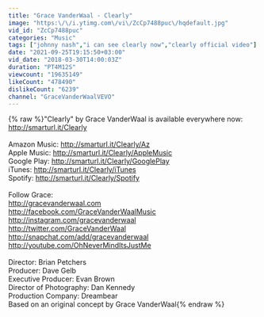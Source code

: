 ```yaml
---
title: "Grace VanderWaal - Clearly"
image: "https:\/\/i.ytimg.com\/vi\/ZcCp7488puc\/hqdefault.jpg"
vid_id: "ZcCp7488puc"
categories: "Music"
tags: ["johnny nash","i can see clearly now","clearly official video"]
date: "2021-09-25T19:15:50+03:00"
vid_date: "2018-03-30T14:00:03Z"
duration: "PT4M12S"
viewcount: "19635149"
likeCount: "478490"
dislikeCount: "6239"
channel: "GraceVanderWaalVEVO"
---
```

{% raw %}&quot;Clearly&quot; by Grace VanderWaal is available everywhere now: <a rel="nofollow" target="blank" href="http://smarturl.it/Clearly">http://smarturl.it/Clearly</a><br /><br />Amazon Music: <a rel="nofollow" target="blank" href="http://smarturl.it/Clearly/Az">http://smarturl.it/Clearly/Az</a><br />Apple Music: <a rel="nofollow" target="blank" href="http://smarturl.it/Clearly/AppleMusic">http://smarturl.it/Clearly/AppleMusic</a><br />Google Play: <a rel="nofollow" target="blank" href="http://smarturl.it/Clearly/GooglePlay">http://smarturl.it/Clearly/GooglePlay</a><br />iTunes: <a rel="nofollow" target="blank" href="http://smarturl.it/Clearly/iTunes">http://smarturl.it/Clearly/iTunes</a><br />Spotify: <a rel="nofollow" target="blank" href="http://smarturl.it/Clearly/Spotify">http://smarturl.it/Clearly/Spotify</a><br /><br />Follow Grace:<br /><a rel="nofollow" target="blank" href="http://gracevanderwaal.com">http://gracevanderwaal.com</a><br /><a rel="nofollow" target="blank" href="http://facebook.com/GraceVanderWaalMusic">http://facebook.com/GraceVanderWaalMusic</a><br /><a rel="nofollow" target="blank" href="http://instagram.com/gracevanderwaal">http://instagram.com/gracevanderwaal</a><br /><a rel="nofollow" target="blank" href="http://twitter.com/GraceVanderWaal">http://twitter.com/GraceVanderWaal</a><br /><a rel="nofollow" target="blank" href="http://snapchat.com/add/gracevanderwaal">http://snapchat.com/add/gracevanderwaal</a><br /><a rel="nofollow" target="blank" href="http://youtube.com/OhNeverMindItsJustMe">http://youtube.com/OhNeverMindItsJustMe</a><br /><br />Director: Brian Petchers<br />Producer: Dave Gelb<br />Executive Producer: Evan Brown<br />Director of Photography: Dan Kennedy<br />Production Company: Dreambear<br />Based on an original concept by Grace VanderWaal{% endraw %}
